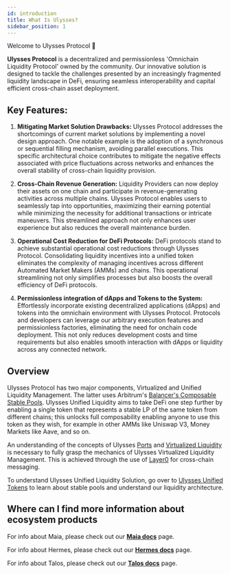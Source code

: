 ```yaml
---
id: introduction
title: What Is Ulysses?
sidebar_position: 1
---
```


Welcome to Ulysses Protocol 👋

**Ulysses Protocol** is a decentralized and permissionless 'Omnichain Liquidity Protocol' owned by the community. Our innovative solution is designed to tackle the challenges presented by an increasingly fragmented liquidity landscape in DeFi, ensuring seamless interoperability and capital efficient cross-chain asset deployment.

## Key Features:

1. **Mitigating Market Solution Drawbacks:**
   Ulysses Protocol addresses the shortcomings of current market solutions by implementing a novel design approach. One notable example is the adoption of a synchronous or sequential filling mechanism, avoiding parallel executions. This specific architectural choice contributes to mitigate the negative effects associated with price fluctuations across networks and enhances the overall stability of cross-chain liquidity provision.

2. **Cross-Chain Revenue Generation:**
   Liquidity Providers can now deploy their assets on one chain and participate in revenue-generating activities across multiple chains. Ulysses Protocol enables users to seamlessly tap into opportunities, maximizing their earning potential while minimizing the necessity for additional transactions or intricate maneuvers. This streamlined approach not only enhances user experience but also reduces the overall maintenance burden.

3. **Operational Cost Reduction for DeFi Protocols:**
   DeFi protocols stand to achieve substantial operational cost reductions through Ulysses Protocol. Consolidating liquidity incentives into a unified token eliminates the complexity of managing incentives across different Automated Market Makers (AMMs) and chains. This operational streamlining not only simplifies processes but also boosts the overall efficiency of DeFi protocols.

4. **Permissionless integration of dApps and Tokens to the System:**
   Effortlessly incorporate existing decentralized applications (dApps) and tokens into the omnichain environment with Ulysses Protocol. Protocols and developers can leverage our arbitrary execution features and permissionless factories, eliminating the need for onchain code deployment. This not only reduces development costs and time requirements but also enables smooth interaction with dApps or liquidity across any connected network.

## Overview

Ulysses Protocol has two major components, Virtualized and Unified Liquidity Management. The latter uses Arbitrum's [Balancer's Composable Stable Pools](https://docs.balancer.fi/concepts/pools/composable-stable.html). Ulysses Unified Liquidity aims to take DeFi one step further by enabling a single token that represents a stable LP of the same token from different chains; this unlocks full composability enabling anyone to use this token as they wish, for example in other AMMs like Uniswap V3, Money Markets like Aave, and so on.

An understanding of the concepts of Ulysses [Ports](./overview/omnichain/ports) and [Virtualized Liquidity](./overview/omnichain/virtual-liquidity) is necessary to fully grasp the mechanics of Ulysses Virtualized Liquidity Management. This is achieved through the use of [Layer0](https://layerzero.gitbook.io/docs/) for cross-chain messaging.

To understand Ulysses Unified Liquidity Solution, go over to [Ulysses Unified Tokens](./overview/unified-liquidity/tokens) to learn about stable pools and understand our liquidity architecture.

## Where can I find more information about ecosystem products

For info about Maia, please check out our [**Maia docs**](../introduction) page.

For info about Hermes, please check out our [**Hermes docs**](../Hermes/introduction) page.

For info about Talos, please check out our [**Talos docs**](../Talos/introduction) page.
